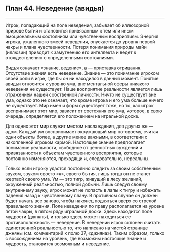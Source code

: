 ## План 44. Неведение (авидья) 


---
Игрок, попадающий на поле неведения, забывает об иллюзорной природе бытия и становится привязанным к тем или иным эмоциональным состояниям или чувственным восприятиям. Энергия игрока, ужаленного змеей неведения, опускается до уровня первой чакры и плана чувственности. Потеря понимания природы майи (иллюзии) приводит к замутнению его интеллекта и ведет к отождествлению с определенными состояниями. 

Видъя означает «знание, ведение», а — приставка отрицания. Отсутствие знания есть неведение. Знание — это понимание игроком своей роли в игре, где бы он ни находился в данный момент. Понятие авидьи относится к уровню ума, вне ментальной сферы никакого неведения не существует. Наше восприятие реальности является лишь отражением нашей собственной личности. Ничто не существует вне ума, однако это не означает, что кроме игрока и его ума больше ничего не существует. Мир имен и форм существует тоже, но то, как игрок воспринимает этот мир, зависит от состояния его ума, которое, в свою очередь, определяется его положением на игральной доске. 

Для одних этот мир служит местом наслаждения, для других же — адом. Каждый ум воспринимает окружающий мир по-своему, считая одни объекты более, а другие менее важными, в соответствии с накопленной игроком кармой. Настоящее знание предполагает понимание реальности, свободное от ценностных суждений и привязанности к объектам чувственного восприятия, которые постоянно изменяются, преходящи и, следовательно, нереальны. 

Только если игроку удастся постоянно следить за своим собственным звуком, звуком своего «я», своего бытия, лишь тогда он не станет жертвой своего ума. Ум — это тигр, живущий в лесу желаний, окруженный реальностью, полной добычи. Лишь следуя своему внутреннему звуку, игрок может не попасть в лапы к тигру и избежать падения назад к чувственному плану. В противном случае он должен будет начать все заново, чтобы наконец подняться вверх со стрелой правильного знания. Поле неведения по праву располагается на уровне пятой чакры, в пятом ряду игральной доски. Здесь находится поле мудрости (джняны), и только здесь может находиться ее противоположность — неведение. В неведении игрок склонен считать единственной реальностью то, что написано на чистой странице джняны (см. комментарий к полю 37, «джняна»). Таким образом, только с восхождением на уровень, где возможны настоящие знание и мудрость, становится возможным и неведение.
